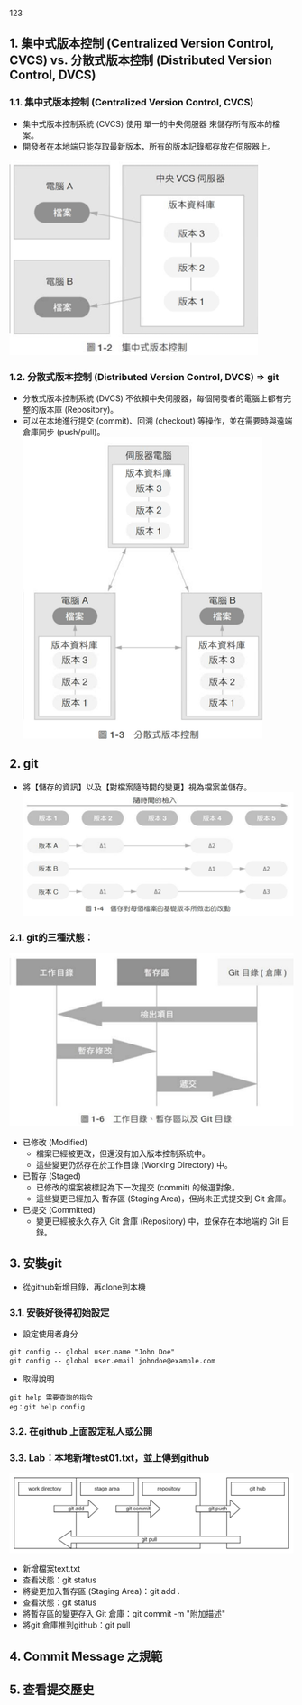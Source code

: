 123
## 1. 集中式版本控制 (Centralized Version Control, CVCS) vs. 分散式版本控制 (Distributed Version Control, DVCS)

### 1.1. 集中式版本控制 (Centralized Version Control, CVCS)

-   集中式版本控制系統 (CVCS) 使用 單一的中央伺服器 來儲存所有版本的檔案。
-   開發者在本地端只能存取最新版本，所有的版本記錄都存放在伺服器上。

![upgit_20250213_1739436840.png](https://raw.githubusercontent.com/kcwc1029/obsidian-upgit-image/main/2025/02/upgit_20250213_1739436840.png)
### 1.2. 分散式版本控制 (Distributed Version Control, DVCS) => git

-   分散式版本控制系統 (DVCS) 不依賴中央伺服器，每個開發者的電腦上都有完整的版本庫 (Repository)。
-   可以在本地進行提交 (commit)、回溯 (checkout) 等操作，並在需要時與遠端倉庫同步 (push/pull)。
![upgit_20250213_1739437120.png](https://raw.githubusercontent.com/kcwc1029/obsidian-upgit-image/main/2025/02/upgit_20250213_1739437120.png)


## 2. git
- 將【儲存的資訊】以及【對檔案隨時間的變更】視為檔案並儲存。
![upgit_20250213_1739437259.png](https://raw.githubusercontent.com/kcwc1029/obsidian-upgit-image/main/2025/02/upgit_20250213_1739437259.png)

### 2.1. git的三種狀態：
![upgit_20250213_1739437519.png](https://raw.githubusercontent.com/kcwc1029/obsidian-upgit-image/main/2025/02/upgit_20250213_1739437519.png)

- 已修改 (Modified)
	- 檔案已經被更改，但還沒有加入版本控制系統中。
	- 這些變更仍然存在於工作目錄 (Working Directory) 中。
- 已暫存 (Staged)
	- 已修改的檔案被標記為下一次提交 (commit) 的候選對象。
	- 這些變更已經加入 暫存區 (Staging Area)，但尚未正式提交到 Git 倉庫。
- 已提交 (Committed)
	- 變更已經被永久存入 Git 倉庫 (Repository) 中，並保存在本地端的 Git 目錄。




## 3. 安裝git
- 從github新增目錄，再clone到本機
### 3.1. 安裝好後得初始設定

- 設定使用者身分
```
git config -- global user.name "John Doe"
git config -- global user.email johndoe@example.com
```

- 取得說明
```
git help 需要查詢的指令
eg：git help config
```
### 3.2. 在github 上面設定私人或公開
### 3.3. Lab：本地新增test01.txt，並上傳到github
![upgit_20250213_1739438782.png](https://raw.githubusercontent.com/kcwc1029/obsidian-upgit-image/main/2025/02/upgit_20250213_1739438782.png)
- 新增檔案text.txt
- 查看狀態：git status
- 將變更加入暫存區 (Staging Area)：git add .
- 查看狀態：git status
- 將暫存區的變更存入 Git 倉庫：git commit -m "附加描述"
- 將git 倉庫推到github：git pull

## 4. Commit Message 之規範


## 5. 查看提交歷史





